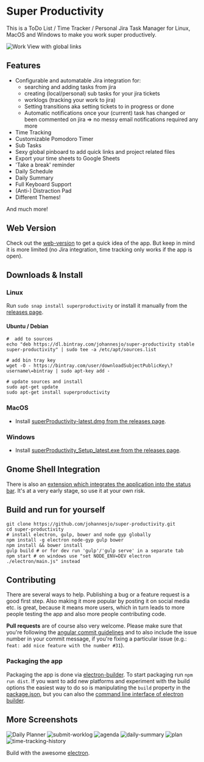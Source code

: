 # Super Productivity

This is a ToDo List / Time Tracker / Personal Jira Task Manager for Linux, MacOS and Windows to make you work super productively. 

![Work View with global links](screens/global-links.png)

## Features
* Configurable and automatable Jira integration for: 
  * searching and adding tasks from jira
  * creating (local/personal) sub tasks for your jira tickets
  * worklogs (tracking your work to jira)
  * Setting transitions aka setting tickets to in progress or done
  * Automatic notifications once your (current) task has changed or been commented on jira => no messy email notifications required any more
* Time Tracking 
* Customizable Pomodoro Timer
* Sub Tasks
* Sexy global pinboard to add quick links and project related files
* Export your time sheets to Google Sheets 
* 'Take a break' reminder
* Daily Schedule
* Daily Summary
* Full Keyboard Support
* (Anti-) Distraction Pad
* Different Themes!

And much more!

## Web Version
Check out the [web-version](http://super-productivity.com) to get a quick idea of the app. But keep in mind it is more limited (no Jira integration, time tracking only works if the app is open).

## Downloads & Install
### Linux
Run `sudo snap install superproductivity` or install it manually from the [releases page](https://github.com/johannesjo/super-productivity/releases).

#### Ubuntu / Debian
```
#  add to sources
echo "deb https://dl.bintray.com/johannesjo/super-productivity stable super-productivity" | sudo tee -a /etc/apt/sources.list

# add bin tray key
wget -O - https://bintray.com/user/downloadSubjectPublicKey\?username\=bintray | sudo apt-key add -

# update sources and install
sudo apt-get update
sudo apt-get install superproductivity
```

### MacOS
* Install [superProductivity-latest.dmg from the releases page](https://github.com/johannesjo/super-productivity/releases).

### Windows
* Install [superProductivity_Setup_latest.exe from the releases page](https://github.com/johannesjo/super-productivity/releases).

## Gnome Shell Integration
There is also an [extension which integrates the application into the status bar](https://github.com/johannesjo/gnome-shell-extension-super-productivity). It's at a very early stage, so use it at your own risk.

## Build and run for yourself
```
git clone https://github.com/johannesjo/super-productivity.git
cd super-productivity
# install electron, gulp, bower and node gyp globally
npm install -g electron node-gyp gulp bower
npm install && bower install
gulp build # or for dev run 'gulp'/'gulp serve' in a separate tab
npm start # on windows use "set NODE_ENV=DEV electron ./electron/main.js" instead
```

## Contributing
There are several ways to help. Publishing a bug or a feature request is a good first step. Also making it more popular by posting it on social media etc. is great, because it means more users, which in turn leads to more people testing the app and also more people contributing code.

**Pull requests** are of course also very welcome. Please make sure that you're following the [angular commit guidelines](https://github.com/angular/angular.js/blob/master/DEVELOPERS.md#commits) and to also include the issue number in your commit message, if you're fixing a particular issue (e.g.: `feat: add nice feature with the number #31`).

### Packaging the app
Packaging the app is done via [electron-builder](https://github.com/electron-userland/electron-builder). To start packaging run `npm run dist`. If you want to add new platforms and experiment with the build options the easiest way to do so is manipulating the `build` property in the [package.json](https://github.com/johannesjo/super-productivity/blob/develop/package.json), but you can also the [command line interface of electron builder](https://www.electron.build/cli).


## More Screenshots
![Daily Planner](screens/daily-planner.png)
![submit-worklog](screens/submit-worklog.png)
![agenda](screens/agenda.png)
![daily-summary](screens/daily-summary.png)
![plan](screens/plan.png)
![time-tracking-history](screens/time-tracking-history.png)


Build with the awesome [electron](http://electron.atom.io/).
